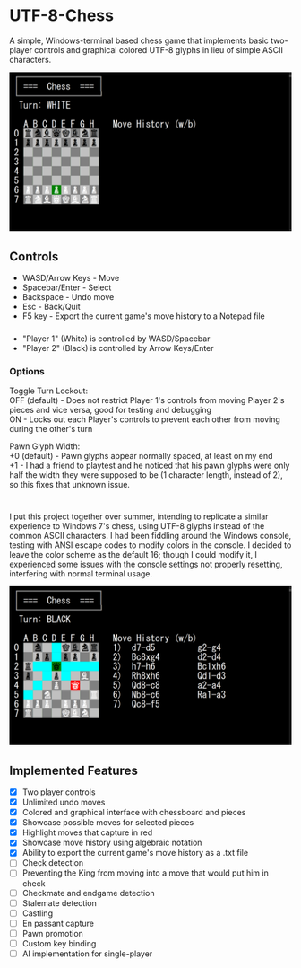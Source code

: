 # UTF-8-Chess
A simple, Windows-terminal based chess game that implements basic two-player controls and graphical colored UTF-8 glyphs in lieu of simple ASCII characters.

![UTF-8 Chess](./initial.png)

## Controls

- WASD/Arrow Keys - Move
- Spacebar/Enter - Select
- Backspace - Undo move
- Esc - Back/Quit
- F5 key - Export the current game's move history to a Notepad file
###
- "Player 1" (White) is controlled by WASD/Spacebar
- "Player 2" (Black) is controlled by Arrow Keys/Enter

### Options
Toggle Turn Lockout:  
OFF (default) - Does not restrict Player 1's controls from moving Player 2's pieces and vice versa, good for testing and debugging  
ON - Locks out each Player's controls to prevent each other from moving during the other's turn

Pawn Glyph Width:  
+0 (default) - Pawn glyphs appear normally spaced, at least on my end  
+1 - I had a friend to playtest and he noticed that his pawn glyphs were only half the width they were supposed to be (1 character length, instead of 2), so this fixes that unknown issue.

#
I put this project together over summer, intending to replicate a similar experience to Windows 7's chess, using UTF-8 glyphs instead of the common ASCII characters. I had been fiddling around the Windows console, testing with ANSI escape codes to modify colors in the console. I decided to leave the color scheme as the default 16; though I could modify it, I experienced some issues with the console settings not properly resetting, interfering with normal terminal usage. 

![UTF-8 Chess](./sample%20gameplay.png)

## Implemented Features
- [x] Two player controls
- [x] Unlimited undo moves 
- [x] Colored and graphical interface with chessboard and pieces
- [x] Showcase possible moves for selected pieces
- [x] Highlight moves that capture in red
- [x] Showcase move history using algebraic notation
- [x] Ability to export the current game's move history as a .txt file
- [ ] Check detection
- [ ] Preventing the King from moving into a move that would put him in check
- [ ] Checkmate and endgame detection
- [ ] Stalemate detection
- [ ] Castling
- [ ] En passant capture
- [ ] Pawn promotion
- [ ] Custom key binding
- [ ] AI implementation for single-player
